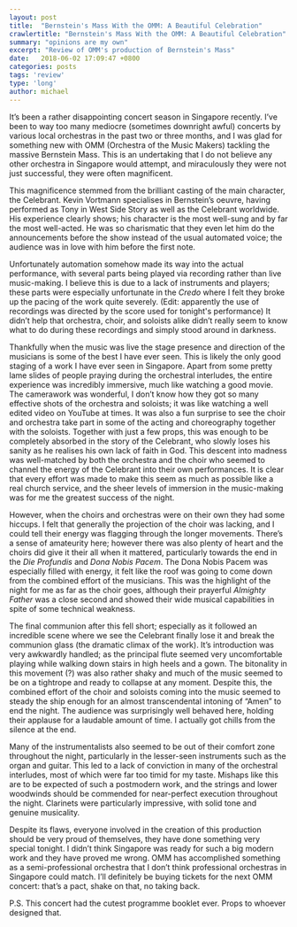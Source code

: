 ```yaml
---
layout: post
title:  "Bernstein's Mass With the OMM: A Beautiful Celebration"
crawlertitle: "Bernstein's Mass With the OMM: A Beautiful Celebration"
summary: "opinions are my own"
excerpt: "Review of OMM's production of Bernstein's Mass"
date:   2018-06-02 17:09:47 +0800
categories: posts
tags: 'review'
type: 'long'
author: michael
---
```

It’s been a rather disappointing concert season in Singapore recently. I’ve been to way too many mediocre (sometimes downright awful) concerts by various local orchestras in the past two or three months, and I was glad for something new with OMM (Orchestra of the Music Makers) tackling the massive Bernstein Mass. This is an undertaking that I do not believe any other orchestra in Singapore would attempt, and miraculously they were not just successful, they were often magnificent.

This magnificence stemmed from the brilliant casting of the main character, the Celebrant. Kevin Vortmann specialises in Bernstein’s oeuvre, having performed as Tony in West Side Story as well as the Celebrant worldwide. His experience clearly shows; his character is the most well-sung and by far the most well-acted. He was so charismatic that they even let him do the announcements before the show instead of the usual automated voice; the audience was in love with him before the first note. 

Unfortunately automation somehow made its way into the actual performance, with several parts being played via recording rather than live music-making. I believe this is due to a lack of instruments and players; these parts were especially unfortunate in the <i>Credo</i> where I felt they broke up the pacing of the work quite severely. (Edit: apparently the use of recordings was directed by the score used for tonight's performance) It didn’t help that orchestra, choir, and soloists alike didn’t really seem to know what to do during these recordings and simply stood around in darkness.

Thankfully when the music was live the stage presence and direction of the musicians is some of the best I have ever seen. This is likely the only good staging of a work I have ever seen in Singapore. Apart from some pretty lame slides of people praying during the orchestral interludes, the entire experience was incredibly immersive, much like watching a good movie. The camerawork was wonderful, I don’t know how they got so many effective shots of the orchestra and soloists; it was like watching a well edited video on YouTube at times. It was also a fun surprise to see the choir and orchestra take part in some of the acting and choreography together with the soloists. Together with just a few props, this was enough to be completely absorbed in the story of the Celebrant, who slowly loses his sanity as he realises his own lack of faith in God. This descent into madness was well-matched by both the orchestra and the choir who seemed to channel the energy of the Celebrant into their own performances. It is clear that every effort was made to make this seem as much as possible like a real church service, and the sheer levels of immersion in the music-making was for me the greatest success of the night.

However, when the choirs and orchestras were on their own they had some hiccups. I felt that generally the projection of the choir was lacking, and I could tell their energy was flagging through the longer movements. There’s a sense of amateurity here; however there was also plenty of heart and the choirs did give it their all when it mattered, particularly towards the end in the <i>Die Profundis</i> and <i>Dona Nobis Pacem</i>. The Dona Nobis Pacem was especially filled with energy, it felt like the roof was going to come down from the combined effort of the musicians. This was the highlight of the night for me as far as the choir goes, although their prayerful <i>Almighty Father</i> was a close second and showed their wide musical capabilities in spite of some technical weakness.


The final communion after this fell short; especially as it followed an incredible scene where we see the Celebrant finally lose it and break the communion glass (the dramatic climax of the work). It’s introduction was very awkwardly handled; as the principal flute seemed very uncomfortable playing while walking down stairs in high heels and a gown. The bitonality in this movement (?) was also rather shaky and much of the music seemed to be on a tightrope and ready to collapse at any moment. Despite this, the combined effort of the choir and soloists coming into the music seemed to steady the ship enough for an almost transcendental intoning of “Amen” to end the night. The audience was surprisingly well behaved here, holding their applause for a laudable amount of time. I actually got chills from the silence at the end.

Many of the instrumentalists also seemed to be out of their comfort zone throughout the night, particularly in the lesser-seen instruments such as the organ and guitar. This led to a lack of conviction in many of the orchestral interludes, most of which were far too timid for my taste. Mishaps like this are to be expected of such a postmodern work, and the strings and lower woodwinds should be commended for near-perfect execution throughout the night. Clarinets were particularly impressive, with solid tone and genuine musicality.

Despite its flaws, everyone involved in the creation of this production should be very proud of themselves, they have done something very special tonight. I didn’t think Singapore was ready for such a big modern work and they have proved me wrong. OMM has accomplished something as a semi-professional orchestra that I don’t think professional orchestras in Singapore could match. I’ll definitely be buying tickets for the next OMM concert: that’s a pact, shake on that, no taking back.

P.S. This concert had the cutest programme booklet ever. Props to whoever designed that.

